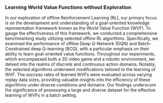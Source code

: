 ### Learning World Value Functions without Exploration

In our exploration of offline Reinforcement Learning (RL), our primary focus is on the development and understanding of a goal-oriented knowledge representation framework known as the World Value Function (WVF). To gauge the effectiveness of this framework, we conducted a comprehensive benchmarking study utilizing selected offline RL algorithms. Specifically, we examined the performance of offline Deep Q-Network (DQN) and Batch-Constrained deep Q-learning (BCQ), with a particular emphasis on their ability to learn goal-oriented value functions. Throughout our experiments, which encompassed both a 2D video game and a robotic environment, we delved into the realms of discrete and continuous action domains. Notably, the selected algorithms underwent modifications tailored to the learning of WVF. The success rates of learned WVFs were evaluated across varying replay data sizes, providing valuable insights into the efficiency of these algorithms under diverse conditions and domains. Our findings underscore the significance of possessing a large and diverse dataset for the effective learning of WVFs in a batch setting.
